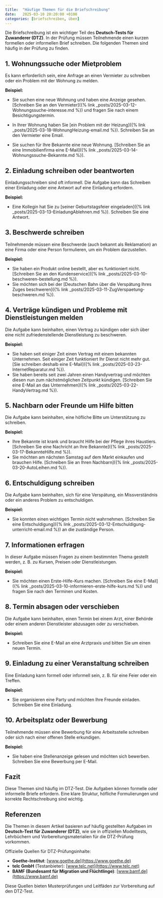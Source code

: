 ```yaml
---
title:  "Häufige Themen für die Briefschreibung"
date:   2025-03-10 20:20:00 +0100
categories: [briefschreiben, üben]
---
```


Die Briefschreibung ist ein wichtiger Teil des **Deutsch-Tests für Zuwanderer (DTZ)**. In der Prüfung müssen Teilnehmende einen kurzen formellen oder informellen Brief schreiben. Die folgenden Themen sind häufig in der Prüfung zu finden.

## 1. Wohnungssuche oder Mietproblem  
Es kann erforderlich sein, eine Anfrage an einen Vermieter zu schreiben oder ein Problem mit der Wohnung zu melden.  

**Beispiel:**      
- Sie suchen eine neue Wohnung und haben eine Anzeige gesehen. [Schreiben Sie an den Vermieter]({% link _posts/2025-03-12-Wohnungssuche-interesse.md %}) und fragen Sie nach einem Besichtigungstermin.

- In Ihrer Wohnung haben Sie [ein Problem mit der Heizung]({% link _posts/2025-03-18-WohnungHeizung-email.md %}). Schreiben Sie an den Vermieter eine Email.

- Sie suchen für Ihre Bekannte eine neue Wohnung. [Schreiben Sie an eine Immobilienfirma eine E-Mail]({% link _posts/2025-03-14-Wohnungssuche-Bekannte.md %}).
## 2. Einladung schreiben oder beantworten  
Einladungsschreiben sind oft informell. Die Aufgabe kann das Schreiben einer Einladung oder eine Antwort auf eine Einladung erfordern.  

**Beispiel:**  
- Eine Kollegin hat Sie zu [seiner Geburtstagsfeier eingeladen]({% link _posts/2025-03-13-EinladungAblehnen.md %}). Schreiben Sie eine Antwort.  

## 3. Beschwerde schreiben  
Teilnehmende müssen eine Beschwerde (auch bekannt als Reklamation) an eine Firma oder eine Person formulieren, um ein Problem darzustellen.  

**Beispiel:**  
- Sie haben ein Produkt online bestellt, aber es funktioniert nicht. [Schreiben Sie an den Kundenservice]({% link _posts/2025-03-10-beschweren-bestellung.md %}).  
- Sie möchten sich bei der [Deutschen Bahn über die Verspätung Ihres Zuges beschweren]({% link _posts/2025-03-11-ZugVerspaetung-beschweren.md %}).

## 4. Verträge kündigen und Probleme mit Dienstleistungen melden
Die Aufgabe kann beinhalten, einen Vertrag zu kündigen oder sich über eine nicht zufriedenstellende Dienstleistung zu beschweren.

**Beispiel:**
- Sie haben seit einiger Zeit einen Vertrag mit einem bekannten Unternehmen. Seit einiger Zeit funktioniert Ihr Dienst nicht mehr gut. [Sie schreiben deshalb eine E-Mail]({% link _posts/2025-03-23-InternetReparatur.md %}). 
- Sie haben bereits seit zwei Jahren einen Handyvertrag und möchten diesen nun zum nächstmöglichen Zeitpunkt kündigen. [Schreiben Sie eine E-Mail an das Unternehmen]({% link _posts/2025-03-22-HandyVertrag.md %}).

## 5. Nachbarn oder Freunde um Hilfe bitten  
Die Aufgabe kann beinhalten, eine höfliche Bitte um Unterstützung zu schreiben.  

**Beispiel:**  
- Ihre Bekannte ist krank und braucht Hilfe bei der Pflege ihres Haustiers. [Schreiben Sie eine Nachricht an Ihre Bekannte]({% link _posts/2025-03-17-BekannteHilfe.md %}). 
- Sie möchten am nächsten Samstag auf dem Markt einkaufen und brauchen Hilfe. [Schreiben Sie an Ihren Nachbarn]({% link _posts/2025-03-20-AutoLeihen.md %}).

## 6. Entschuldigung schreiben  
Die Aufgabe kann beinhalten, sich für eine Verspätung, ein Missverständnis oder ein anderes Problem zu entschuldigen.  

**Beispiel:**  
- Sie konnten einen wichtigen Termin nicht wahrnehmen. [Schreiben Sie eine Entschuldigung]({% link _posts/2025-03-12-Entschuldigung-unterricht-email.md %}) an die zuständige Person. 

## 7. Informationen erfragen  
In dieser Aufgabe müssen Fragen zu einem bestimmten Thema gestellt werden, z. B. zu Kursen, Preisen oder Dienstleistungen.  

**Beispiel:**  
- Sie möchten einen Erste-Hilfe-Kurs machen. [Schreiben Sie eine E-Mail]({% link _posts/2025-03-10-informieren-erste-hilfe-kurs.md %}) und fragen Sie nach den Terminen und Kosten.  

## 8. Termin absagen oder verschieben  
Die Aufgabe kann beinhalten, einen Termin bei einem Arzt, einer Behörde oder einem anderen Dienstleister abzusagen oder zu verschieben.  

**Beispiel:**  
- Schreiben Sie eine E-Mail an eine Arztpraxis und bitten Sie um einen neuen Termin.

## 9. Einladung zu einer Veranstaltung schreiben  
Eine Einladung kann formell oder informell sein, z. B. für eine Feier oder ein Treffen.  

**Beispiel:**  
- Sie organisieren eine Party und möchten Ihre Freunde einladen. Schreiben Sie eine Einladung. 

## 10. Arbeitsplatz oder Bewerbung  
Teilnehmende müssen eine Bewerbung für eine Arbeitsstelle schreiben oder sich nach einer offenen Stelle erkundigen.  

**Beispiel:**  
- Sie haben eine Stellenanzeige gelesen und möchten sich bewerben. Schreiben Sie eine Bewerbung per E-Mail.  

## Fazit  
Diese Themen sind häufig im DTZ-Test. Die Aufgaben können formelle oder informelle Briefe erfordern. Eine klare Struktur, höfliche Formulierungen und korrekte Rechtschreibung sind wichtig.  

## Referenzen  
Die Themen in diesem Artikel basieren auf häufig gestellten Aufgaben im **Deutsch-Test für Zuwanderer (DTZ)**, wie sie in offiziellen Modelltests, Lehrbüchern und Vorbereitungsmaterialien für die DTZ-Prüfung vorkommen.  

Offizielle Quellen für DTZ-Prüfungsinhalte:  

- **Goethe-Institut**: [www.goethe.de](https://www.goethe.de)  
- **telc GmbH** (Testanbieter): [www.telc.net](https://www.telc.net)  
- **BAMF (Bundesamt für Migration und Flüchtlinge)**: [www.bamf.de](https://www.bamf.de)  

Diese Quellen bieten Musterprüfungen und Leitfäden zur Vorbereitung auf den DTZ-Test.  
